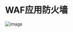 # WAF应用防火墙

![image](https://github.com/user-attachments/assets/4a1193cc-8cee-4559-a35a-dd2b10a51634)
